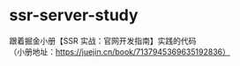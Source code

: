 # ssr-server-study
跟着掘金小册【SSR 实战：官网开发指南】实践的代码    
（小册地址：https://juejin.cn/book/7137945369635192836）
